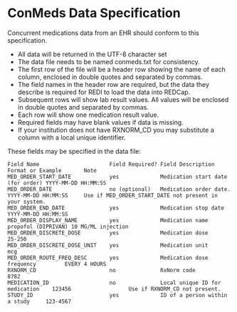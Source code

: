 # ConMeds Data Specification

Concurrent medications data from an EHR should conform to this specification.  

* All data will be returned in the UTF-8 character set
* The data file needs to be named conmeds.txt for consistency.
* The first row of the file will be a header row showing the name of each column, enclosed in double quotes and separated by commas. 
* The field names in the header row are required, but the data they describe is required for REDI to load the data into REDCap. 
* Subsequent rows will show lab result values. All values will be enclosed in double quotes and separated by commas.
* Each row will show one medication result value.  
* Required fields may have blank values if data is missing.
* If your institution does not have RXNORM_CD you may substitute a column with a local unique identifier.

These fields may be specified in the data file: 

    Field Name      		        Field Required? Field Description                 Format or Example       Note
    MED_ORDER_START_DATE	        yes				Medication start date (for order) YYYY-MM-DD HH:MM:SS
    MED_ORDER_DATE                  no (optional)   Medication order date.            YYYY-MM-DD HH:MM:SS     Use if MED_ORDER_START_DATE not present in your system.
    MED_ORDER_END_DATE		        yes				Medication stop date              YYYY-MM-DD HH:MM:SS
    MED_ORDER_DISPLAY_NAME	        yes				Medication name                   propofol (DIPRIVAN) 10 MG/ML injection
    MED_ORDER_DISCRETE_DOSE         yes				Medication dose                   25-250
    MED_ORDER_DISCRETE_DOSE_UNIT    yes             Medication unit                   mcg
    MED_ORDER_ROUTE_FREQ_DESC       yes             Medication dose frequency         EVERY 4 HOURS
    RXNORM_CD                       no              RxNorm code                       8782
    MEDICATION_ID                   no              Local unique ID for medication    123456                  Use if RXNORM_CD not present.
    STUDY_ID                        yes             ID of a person within a study     123-4567
